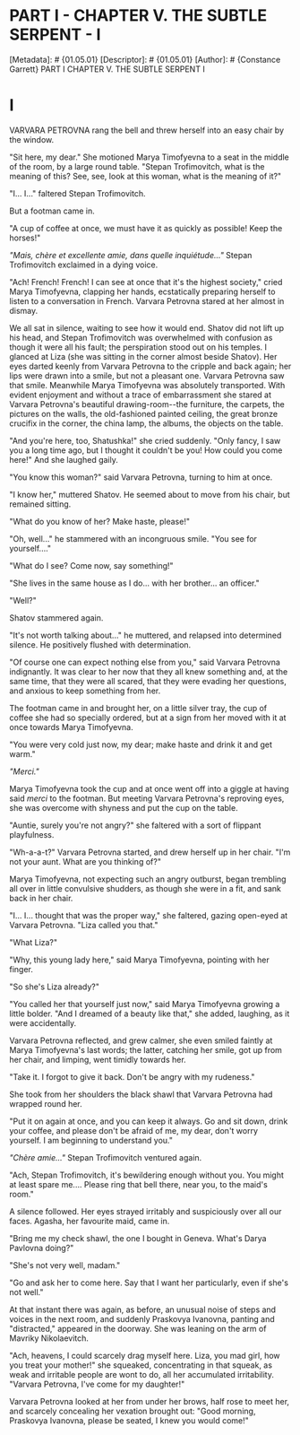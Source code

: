# PART I - CHAPTER V. THE SUBTLE SERPENT - I
[Metadata]: # {01.05.01}
[Descriptor]: # {01.05.01}
[Author]: # {Constance Garrett}
PART I
CHAPTER V. THE SUBTLE SERPENT
I
# I
VARVARA PETROVNA rang the bell and threw herself into an easy chair by the
window.

"Sit here, my dear." She motioned Marya Timofyevna to a seat in the middle of
the room, by a large round table. "Stepan Trofimovitch, what is the meaning of
this? See, see, look at this woman, what is the meaning of it?"

"I... I..." faltered Stepan Trofimovitch.

But a footman came in.

"A cup of coffee at once, we must have it as quickly as possible! Keep the
horses!"

_"Mais, chère et excellente amie, dans quelle inquiétude..."_ Stepan
Trofimovitch exclaimed in a dying voice.

"Ach! French! French! I can see at once that it's the highest society," cried
Marya Timofyevna, clapping her hands, ecstatically preparing herself to listen
to a conversation in French. Varvara Petrovna stared at her almost in dismay.

We all sat in silence, waiting to see how it would end. Shatov did not lift up
his head, and Stepan Trofimovitch was overwhelmed with confusion as though it
were all his fault; the perspiration stood out on his temples. I glanced at
Liza (she was sitting in the corner almost beside Shatov). Her eyes darted
keenly from Varvara Petrovna to the cripple and back again; her lips were drawn
into a smile, but not a pleasant one. Varvara Petrovna saw that smile.
Meanwhile Marya Timofyevna was absolutely transported. With evident enjoyment
and without a trace of embarrassment she stared at Varvara Petrovna's beautiful
drawing-room--the furniture, the carpets, the pictures on the walls, the
old-fashioned painted ceiling, the great bronze crucifix in the corner, the
china lamp, the albums, the objects on the table.

"And you're here, too, Shatushka!" she cried suddenly. "Only fancy, I saw you a
long time ago, but I thought it couldn't be you! How could you come here!" And
she laughed gaily.

"You know this woman?" said Varvara Petrovna, turning to him at once.

"I know her," muttered Shatov. He seemed about to move from his chair, but
remained sitting.

"What do you know of her? Make haste, please!"

"Oh, well..." he stammered with an incongruous smile. "You see for
yourself...."

"What do I see? Come now, say something!"

"She lives in the same house as I do... with her brother... an officer."

"Well?"

Shatov stammered again.

"It's not worth talking about..." he muttered, and relapsed into determined
silence. He positively flushed with determination.

"Of course one can expect nothing else from you," said Varvara Petrovna
indignantly. It was clear to her now that they all knew something and, at the
same time, that they were all scared, that they were evading her questions, and
anxious to keep something from her.

The footman came in and brought her, on a little silver tray, the cup of coffee
she had so specially ordered, but at a sign from her moved with it at once
towards Marya Timofyevna.

"You were very cold just now, my dear; make haste and drink it and get warm."

_"Merci."_

Marya Timofyevna took the cup and at once went off into a giggle at having said
_merci_ to the footman. But meeting Varvara Petrovna's reproving eyes, she was
overcome with shyness and put the cup on the table.

"Auntie, surely you're not angry?" she faltered with a sort of flippant
playfulness.

"Wh-a-a-t?" Varvara Petrovna started, and drew herself up in her chair. "I'm
not your aunt. What are you thinking of?"

Marya Timofyevna, not expecting such an angry outburst, began trembling all
over in little convulsive shudders, as though she were in a fit, and sank back
in her chair.

"I... I... thought that was the proper way," she faltered, gazing open-eyed at
Varvara Petrovna. "Liza called you that."

"What Liza?"

"Why, this young lady here," said Marya Timofyevna, pointing with her finger.

"So she's Liza already?"

"You called her that yourself just now," said Marya Timofyevna growing a little
bolder. "And I dreamed of a beauty like that," she added, laughing, as it were
accidentally.

Varvara Petrovna reflected, and grew calmer, she even smiled faintly at Marya
Timofyevna's last words; the latter, catching her smile, got up from her chair,
and limping, went timidly towards her.

"Take it. I forgot to give it back. Don't be angry with my rudeness."

She took from her shoulders the black shawl that Varvara Petrovna had wrapped
round her.

"Put it on again at once, and you can keep it always. Go and sit down, drink
your coffee, and please don't be afraid of me, my dear, don't worry yourself. I
am beginning to understand you."

_"Chère amie..."_ Stepan Trofimovitch ventured again.

"Ach, Stepan Trofimovitch, it's bewildering enough without you. You might at
least spare me.... Please ring that bell there, near you, to the maid's room."

A silence followed. Her eyes strayed irritably and suspiciously over all our
faces. Agasha, her favourite maid, came in.

"Bring me my check shawl, the one I bought in Geneva. What's Darya Pavlovna
doing?"

"She's not very well, madam."

"Go and ask her to come here. Say that I want her particularly, even if she's
not well."

At that instant there was again, as before, an unusual noise of steps and
voices in the next room, and suddenly Praskovya Ivanovna, panting and
"distracted," appeared in the doorway. She was leaning on the arm of Mavriky
Nikolaevitch.

"Ach, heavens, I could scarcely drag myself here. Liza, you mad girl, how you
treat your mother!" she squeaked, concentrating in that squeak, as weak and
irritable people are wont to do, all her accumulated irritability. "Varvara
Petrovna, I've come for my daughter!"

Varvara Petrovna looked at her from under her brows, half rose to meet her, and
scarcely concealing her vexation brought out: "Good morning, Praskovya
Ivanovna, please be seated, I knew you would come!"

